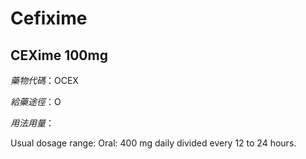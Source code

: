 # Cefixime

## CEXime 100mg

_藥物代碼_：OCEX

_給藥途徑_：O

_用法用量_：

Usual dosage range: Oral: 400 mg daily divided every 12 to 24 hours.

